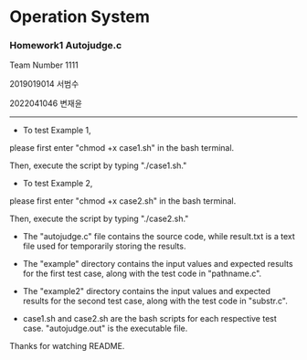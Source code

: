 # Operation System 
### Homework1 Autojudge.c


Team Number 1111

2019019014 서범수

2022041046 변재윤

---
* To test Example 1,

please first enter "chmod +x case1.sh" in the bash terminal. 

Then, execute the script by typing "./case1.sh."



* To test Example 2,

please first enter "chmod +x case2.sh" in the bash terminal. 

Then, execute the script by typing "./case2.sh."


* The "autojudge.c" file contains the source code, while result.txt is a text file used for temporarily storing the results.



* The "example" directory contains the input values and expected results for the first test case, along with the test code in "pathname.c".
  

* The "example2" directory contains the input values and expected results for the second test case, along with the test code in "substr.c".
  

* case1.sh and case2.sh are the bash scripts for each respective test case. 
"autojudge.out" is the executable file.


Thanks for watching README.
